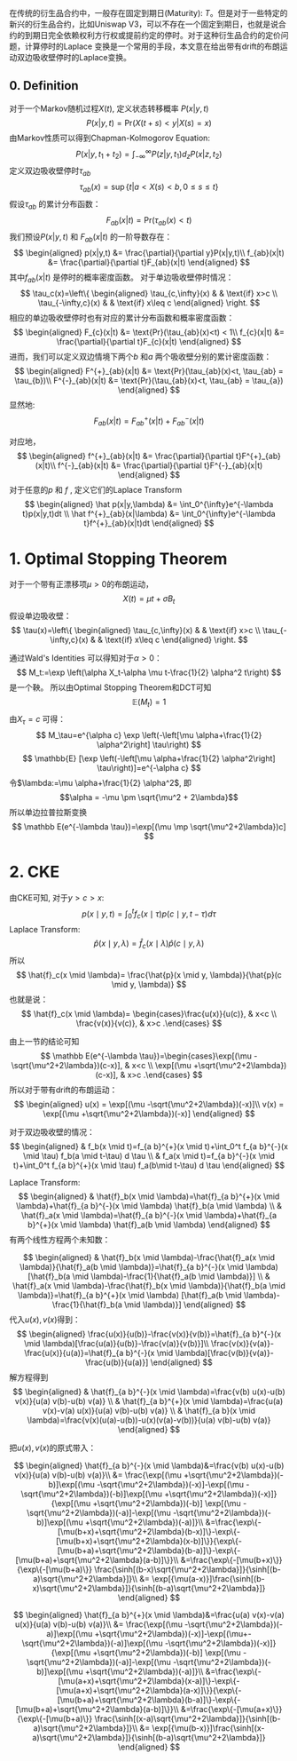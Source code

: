 

在传统的衍生品合约中，一般存在固定到期日(Maturity): $T$。但是对于一些特定的新兴的衍生品合约，比如Uniswap V3，可以不存在一个固定到期日，也就是说合约的到期日完全依赖权利方行权或提前约定的停时。对于这种衍生品合约的定价问题，计算停时的Laplace 变换是一个常用的手段，本文意在给出带有drift的布朗运动双边吸收壁停时的Laplace变换。
## 0. Definition

对于一个Markov随机过程$X(t)$, 定义状态转移概率 $P(x|y,t)$
$$
P(x|y,t) = \text{Pr}(X(t+s)<y|X(s)=x)
$$
由Markov性质可以得到Chapman-Kolmogorov Equation:
$$
P(x|y,t_1+t_2)= \int_{-\infty}^{\infty}P(z|y,t_1)d_z P(x|z,t_2)
$$
定义双边吸收壁停时$\tau_{ab}$
$$
\tau_{ab}(x) = \sup\{t|a<X(s)<b, 0\leq s \leq t\}
$$
假设$\tau_{ab}$ 的累计分布函数：
$$
F_{ab}(x|t) = \text{Pr}(\tau_{ab}(x)<t)
$$
我们预设$P(x|y,t)$ 和 $F_{ab}(x|t)$ 的一阶导数存在：
$$
\begin{aligned}
p(x|y,t) &= \frac{\partial}{\partial y}P(x|y,t)\\
f_{ab}(x|t) &= \frac{\partial}{\partial t}F_{ab}(x|t)
\end{aligned}
$$
其中$f_{ab}(x|t)$ 是停时的概率密度函数。
对于单边吸收壁停时情况：
$$ \tau_c(x)=\left\{
\begin{aligned}
\tau_{c,\infty}(x) & & \text{if}  x>c \\
\tau_{-\infty,c}(x) & & \text{if}  x\leq c
\end{aligned}
\right.
$$
相应的单边吸收壁停时也有对应的累计分布函数和概率密度函数：
$$
\begin{aligned}
F_{c}(x|t) &= \text{Pr}(\tau_{ab}(x)<t) < 1\\
f_{c}(x|t) &= \frac{\partial}{\partial t}F_{c}(x|t)
\end{aligned}
$$
进而，我们可以定义双边情境下两个$b$ 和$a$ 两个吸收壁分别的累计密度函数：
$$
\begin{aligned}
F^{+}_{ab}(x|t) &= \text{Pr}(\tau_{ab}(x)<t, \tau_{ab} = \tau_{b})\\
F^{-}_{ab}(x|t) &= \text{Pr}(\tau_{ab}(x)<t, \tau_{ab} = \tau_{a})
\end{aligned}
$$
显然地:
$$
F_{ab}(x|t) = F^{+}_{ab}(x|t)+F^{-}_{ab}(x|t)
$$

对应地，
$$
\begin{aligned}
f^{+}_{ab}(x|t) &= \frac{\partial}{\partial t}F^{+}_{ab}(x|t)\\
f^{-}_{ab}(x|t) &= \frac{\partial}{\partial t}F^{-}_{ab}(x|t)
\end{aligned}
$$
对于任意的$p$ 和 $f$ , 定义它们的Laplace Transform
$$
\begin{aligned}
\hat p(x|y,\lambda) &= \int_0^{\infty}e^{-\lambda t}p(x|y,t)dt \\
\hat f^{+}_{ab}(x|\lambda) &= \int_0^{\infty}e^{-\lambda t}f^{+}_{ab}(x|t)dt 
\end{aligned}
$$
# 1. Optimal Stopping Theorem

 对于一个带有正漂移项$\mu >0$的布朗运动，
 $$
 X(t) = \mu t+\sigma B_t
 $$
 假设单边吸收壁：
 $$ \tau(x)=\left\{
\begin{aligned}
\tau_{c,\infty}(x) & & \text{if}  x>c \\
\tau_{-\infty,c}(x) & & \text{if}  x\leq c
\end{aligned}
\right.
$$
 
 通过Wald's Identities 可以得知对于$\alpha >0$：
 $$
M_t:=\exp \left(\alpha X_t-\alpha \mu t-\frac{1}{2} \alpha^2 t\right)
$$
是一个鞅。
所以由Optimal Stopping Theorem和DCT可知
$$\mathbb E(M_t)=1$$
由$X_\tau = c$ 可得：
$$
M_\tau=e^{\alpha c} \exp \left(-\left[\mu \alpha+\frac{1}{2} \alpha^2\right] \tau\right)
$$$$
\mathbb{E} [\exp \left(-\left[\mu \alpha+\frac{1}{2} \alpha^2\right] \tau\right)]=e^{-\alpha c}
$$
令$\lambda:=\mu \alpha+\frac{1}{2} \alpha^2$, 即
$$\alpha = -\mu \pm \sqrt{\mu^2 + 2\lambda}$$
所以单边拉普拉斯变换
$$
\mathbb E(e^{-\lambda \tau})=\exp[(\mu \mp \sqrt{\mu^2+2\lambda})c]
$$

# 2. CKE

由CKE可知, 对于$y>c>x$:
$$
p(x \mid y, t)=\int_0^t f_c(x \mid \tau) p(c \mid y, t-\tau) d \tau
$$
Laplace Transform:
$$
\hat{p}(x \mid y, \lambda)=\hat{f}_c(x \mid \lambda) \hat{p}(c \mid y, \lambda)
$$
所以
$$
\hat{f}_c(x \mid \lambda)= \frac{\hat{p}(x \mid y, \lambda)}{\hat{p}(c \mid y, \lambda)}
$$
也就是说：
$$
\hat{f}_c(x \mid \lambda)= \begin{cases}\frac{u(x)}{u(c)}, & x<c \\ \frac{v(x)}{v(c)}, & x>c .\end{cases}
$$

由上一节的结论可知
$$
\mathbb E(e^{-\lambda \tau})=\begin{cases}\exp[(\mu -\sqrt{\mu^2+2\lambda})(c-x)], & x<c \\ \exp[(\mu +\sqrt{\mu^2+2\lambda})(c-x)], & x>c .\end{cases}
$$
所以对于带有drift的布朗运动：
$$
\begin{aligned}
u(x) = \exp[(\mu -\sqrt{\mu^2+2\lambda})(-x)]\\
v(x) = \exp[(\mu +\sqrt{\mu^2+2\lambda})(-x)]
\end{aligned}
$$

对于双边吸收壁的情况：
$$
\begin{aligned}
& f_b(x \mid t)=f_{a b}^{+}(x \mid t)+\int_0^t f_{a b}^{-}(x \mid \tau) f_b(a \mid t-\tau) d \tau \\
& f_a(x \mid t)=f_{a b}^{-}(x \mid t)+\int_0^t f_{a b}^{+}(x \mid \tau) f_a(b\mid t-\tau) d \tau
\end{aligned}
$$

Laplace Transform:
$$
\begin{aligned}
& \hat{f}_b(x \mid \lambda)=\hat{f}_{a b}^{+}(x \mid \lambda)+\hat{f}_{a b}^{-}(x \mid \lambda) \hat{f}_b(a \mid \lambda) \\
& \hat{f}_a(x \mid \lambda)=\hat{f}_{a b}^{-}(x \mid \lambda)+\hat{f}_{a b}^{+}(x \mid \lambda) \hat{f}_a(b \mid \lambda)
\end{aligned}
$$
有两个线性方程两个未知数：

$$
\begin{aligned}
& \hat{f}_b(x \mid \lambda)-\frac{\hat{f}_a(x \mid \lambda)}{\hat{f}_a(b \mid \lambda)}=\hat{f}_{a b}^{-}(x \mid \lambda) [\hat{f}_b(a \mid \lambda)-\frac{1}{\hat{f}_a(b \mid \lambda)}] \\
& \hat{f}_a(x \mid \lambda)-\frac{\hat{f}_b(x \mid \lambda)}{\hat{f}_b(a \mid \lambda)}=\hat{f}_{a b}^{+}(x \mid \lambda) [\hat{f}_a(b \mid \lambda)-\frac{1}{\hat{f}_b(a \mid \lambda)}]
\end{aligned}
$$
代入$u(x),v(x)$得到：
$$
\begin{aligned}
\frac{u(x)}{u(b)}-\frac{v(x)}{v(b)}=\hat{f}_{a b}^{-}(x \mid \lambda)[\frac{u(a)}{u(b)}-\frac{v(a)}{v(b)}]\\
\frac{v(x)}{v(a)}-\frac{u(x)}{u(a)}=\hat{f}_{a b}^{-}(x \mid \lambda)[\frac{v(b)}{v(a)}-\frac{u(b)}{u(a)}]
\end{aligned}
$$
解方程得到
$$
\begin{aligned}
& \hat{f}_{a b}^{-}(x \mid \lambda)=\frac{v(b) u(x)-u(b) v(x)}{u(a) v(b)-u(b) v(a)} \\
& \hat{f}_{a b}^{+}(x \mid \lambda)=\frac{u(a) v(x)-v(a) u(x)}{u(a) v(b)-u(b) v(a)} \\
& \hat{f}_{a b}(x \mid \lambda)=\frac{v(x)(u(a)-u(b))-u(x)(v(a)-v(b))}{u(a) v(b)-u(b) v(a)}
\end{aligned}
$$

把$u(x),v(x)$的原式带入：

$$
\begin{aligned}
\hat{f}_{a b}^{-}(x \mid \lambda)&=\frac{v(b) u(x)-u(b) v(x)}{u(a) v(b)-u(b) v(a)}\\
&= \frac{\exp[(\mu +\sqrt{\mu^2+2\lambda})(-b)]\exp[(\mu -\sqrt{\mu^2+2\lambda})(-x)]-\exp[(\mu -\sqrt{\mu^2+2\lambda})(-b)]\exp[(\mu +\sqrt{\mu^2+2\lambda})(-x)]}{\exp[(\mu +\sqrt{\mu^2+2\lambda})(-b)] \exp[(\mu -\sqrt{\mu^2+2\lambda})(-a)]-\exp[(\mu -\sqrt{\mu^2+2\lambda})(-b)]\exp[(\mu +\sqrt{\mu^2+2\lambda})(-a)]}\\
&=\frac{\exp\{-[\mu(b+x)+\sqrt{\mu^2+2\lambda}(b-x)]\}-\exp\{-[\mu(b+x)+\sqrt{\mu^2+2\lambda}(x-b)]\}}{\exp\{-[\mu(b+a)+\sqrt{\mu^2+2\lambda}(b-a)]\}-\exp\{-[\mu(b+a)+\sqrt{\mu^2+2\lambda}(a-b)]\}}\\
&=\frac{\exp\{-[\mu(b+x)\}}{\exp\{-[\mu(b+a)\}} \frac{\sinh[(b-x)\sqrt{\mu^2+2\lambda}]}{\sinh[(b-a)\sqrt{\mu^2+2\lambda}]}\\
&= \exp[{\mu(a-x)}]\frac{\sinh[(b-x)\sqrt{\mu^2+2\lambda}]}{\sinh[(b-a)\sqrt{\mu^2+2\lambda}]}
\end{aligned}
$$

$$
\begin{aligned}
\hat{f}_{a b}^{+}(x \mid \lambda)&=\frac{u(a) v(x)-v(a) u(x)}{u(a) v(b)-u(b) v(a)}\\
&= \frac{\exp[(\mu -\sqrt{\mu^2+2\lambda})(-a)]\exp[(\mu +\sqrt{\mu^2+2\lambda})(-x)]-\exp[(\mu+-\sqrt{\mu^2+2\lambda})(-a)]\exp[(\mu -\sqrt{\mu^2+2\lambda})(-x)]}{\exp[(\mu +\sqrt{\mu^2+2\lambda})(-b)] \exp[(\mu -\sqrt{\mu^2+2\lambda})(-a)]-\exp[(\mu -\sqrt{\mu^2+2\lambda})(-b)]\exp[(\mu +\sqrt{\mu^2+2\lambda})(-a)]}\\
&=\frac{\exp\{-[\mu(a+x)+\sqrt{\mu^2+2\lambda}(x-a)]\}-\exp\{-[\mu(a+x)+\sqrt{\mu^2+2\lambda}(a-x)]\}}{\exp\{-[\mu(b+a)+\sqrt{\mu^2+2\lambda}(b-a)]\}-\exp\{-[\mu(b+a)+\sqrt{\mu^2+2\lambda}(a-b)]\}}\\
&=\frac{\exp\{-[\mu(a+x)\}}{\exp\{-[\mu(b+a)\}} \frac{\sinh[(x-a)\sqrt{\mu^2+2\lambda}]}{\sinh[(b-a)\sqrt{\mu^2+2\lambda}]}\\
&= \exp[{\mu(b-x)}]\frac{\sinh[(x-a)\sqrt{\mu^2+2\lambda}]}{\sinh[(b-a)\sqrt{\mu^2+2\lambda}]}
\end{aligned}
$$

